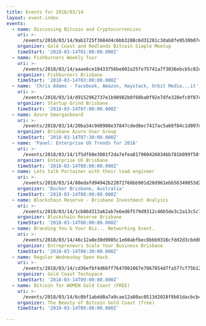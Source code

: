 ```yaml
---
title: Events for 2018/03/14
layout: event-index
events:
  - name: Discussing Bitcoin and Cryptocurrencies
    uri: >-
      /events/2018/03/14/9ab1725f3684d4c6bb3288c6d31281c3dab8fe9530b07ca679e0f5557581ccaf
    organizer: Gold Coast and Redlands Bitcoin Simple Meetup
    timeStart: '2018-03-14T01:00:00.000Z'
  - name: Fishburners Weekly Tour
    uri: >-
      /events/2018/03/14/aaae6ce10433756be602a25fe75741a7f3036ebcb5c82c79484fbdde2996183b
    organizer: Fishburners Brisbane
    timeStart: '2018-03-14T03:00:00.000Z'
  - name: 'Chris Adams - Facebook, Amazon, Haystack, Orbit Media...it''s a long list!'
    uri: >-
      /events/2018/03/14/d9152962737e1b90982b0f60ba0f92e7dfe328efc0f87cc4e84e9fa225eed095
    organizer: Startup Grind Brisbane
    timeStart: '2018-03-14T07:00:00.000Z'
  - name: Azure Smorgasboard
    uri: >-
      /events/2018/03/14/20ba34c9d8908e37847cded8ec7417ac5a60f84c1d097d6e19148bcafc8ac028
    organizer: Brisbane Azure User Group
    timeStart: '2018-03-14T07:30:00.000Z'
  - name: 'Panel: Enterprise UX Trends for 2018'
    uri: >-
      /events/2018/03/14/1f5df60e3001f2da7efea817960426034bb781b099f58feb667fb0f5ac3585cb
    organizer: Enterprise UX Brisbane
    timeStart: '2018-03-14T08:00:00.000Z'
  - name: Lets talk Portainer with their lead engineer
    uri: >-
      /events/2018/03/14/88edafd94942b22072768bb901d28d961ebb56349053d24c6bd8cf4ef38bc7a0
    organizer: 'Docker Brisbane, Australia'
    timeStart: '2018-03-14T08:00:00.000Z'
  - name: Blockchain Reserve - Brisbane Investment Analysis
    uri: >-
      /events/2018/03/14/1cb86d313a62ab7e6ed6f579d9312c46b5de3c2a13c5c7891eb39c26812018c2
    organizer: Blockchain Reserve Brisbane
    timeStart: '2018-03-14T08:00:00.000Z'
  - name: Branding You & Your Biz... Networking Event.
    uri: >-
      /events/2018/03/14/46c12a0e30d9905c1e60abfbec8bbb9316cfdd2d3cbddb62df34af5a93bf016c
    organizer: Entrepreneurs Scale Your Business Brisbane
    timeStart: '2018-03-14T08:30:00.000Z'
  - name: Regular Wednesday Open Hack.
    uri: >-
      /events/2018/03/14/cd36efbf4d66ff7647001067e7067854d7fa577cf75b12f0aac5fafdf50c8453
    organizer: Gold Coast Techspace
    timeStart: '2018-03-14T09:00:00.000Z'
  - name: Bitcoin for WOMEN Gold Coast (FREE)
    uri: >-
      /events/2018/03/14/6c0bf1abdd0a7a9cae12a80ac0513d2028f8b81dacbcb45cf30b6ad2c175d0d5
    organizer: The Beauty of Bitcoin Gold Coast (free)
    timeStart: '2018-03-14T09:00:00.000Z'

---
```

